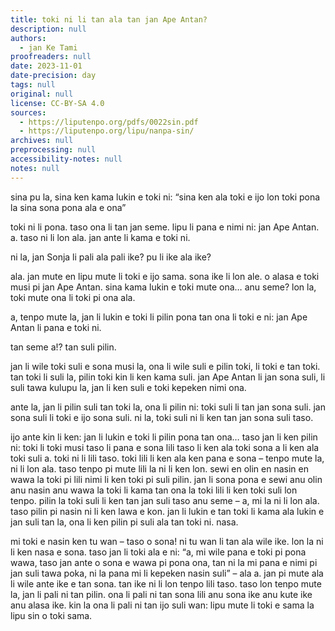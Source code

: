 ```yaml
---
title: toki ni li tan ala tan jan Ape Antan?
description: null
authors:
  - jan Ke Tami
proofreaders: null
date: 2023-11-01
date-precision: day
tags: null
original: null
license: CC-BY-SA 4.0
sources:
  - https://liputenpo.org/pdfs/0022sin.pdf
  - https://liputenpo.org/lipu/nanpa-sin/
archives: null
preprocessing: null
accessibility-notes: null
notes: null
---
```


sina pu la, sina ken kama lukin e toki ni: “sina ken ala toki e ijo lon toki pona la sina sona pona ala e ona”

toki ni li pona. taso ona li tan jan seme. lipu li pana e nimi ni: jan Ape Antan. a. taso ni li lon ala. jan ante li kama e toki ni.

ni la, jan Sonja li pali ala pali ike? pu li ike ala ike?

ala. jan mute en lipu mute li toki e ijo sama. sona ike li lon ale. o alasa e toki musi pi jan Ape Antan. sina kama lukin e toki mute ona… anu seme? lon la, toki mute ona li toki pi ona ala.

a, tenpo mute la, jan li lukin e toki li pilin pona tan ona li toki e ni: jan Ape Antan li pana e toki ni.

tan seme a!? tan suli pilin.

jan li wile toki suli e sona musi la, ona li wile suli e pilin toki, li toki e tan toki. tan toki li suli la, pilin toki kin li ken kama suli. jan Ape Antan li jan sona suli, li suli tawa kulupu la, jan li ken suli e toki kepeken nimi ona.

ante la, jan li pilin suli tan toki la, ona li pilin ni: toki suli li tan jan sona suli. jan sona suli li toki e ijo sona suli. ni la, toki suli ni li ken tan jan sona suli taso.

ijo ante kin li ken: jan li lukin e toki li pilin pona tan ona… taso jan li ken pilin ni: toki li toki musi taso li pana e sona lili taso li ken ala toki sona a li ken ala toki suli a. toki ni li lili taso. toki lili li ken ala ken pana e sona – tenpo mute la, ni li lon ala. taso tenpo pi mute lili la ni li ken lon. sewi en olin en nasin en wawa la toki pi lili nimi li ken toki pi suli pilin. jan li sona pona e sewi anu olin anu nasin anu wawa la toki li kama tan ona la toki lili li ken toki suli lon tenpo. pilin la toki suli li ken tan jan suli taso anu seme – a, mi la ni li lon ala. taso pilin pi nasin ni li ken lawa e kon. jan li lukin e tan toki li kama ala lukin e jan suli tan la, ona li ken pilin pi suli ala tan toki ni. nasa.

mi toki e nasin ken tu wan – taso o sona! ni tu wan li tan ala wile ike. lon la ni li ken nasa e sona. taso jan li toki ala e ni: “a, mi wile pana e toki pi pona wawa, taso jan ante o sona e wawa pi pona ona, tan ni la mi pana e nimi pi jan suli tawa poka, ni la pana mi li kepeken nasin suli” – ala a. jan pi mute ala li wile ante ike e tan sona. tan ike ni li lon tenpo lili taso. taso lon tenpo mute la, jan li pali ni tan pilin. ona li pali ni tan sona lili anu sona ike anu kute ike anu alasa ike. kin la ona li pali ni tan ijo suli wan: lipu mute li toki e sama la lipu sin o toki sama.